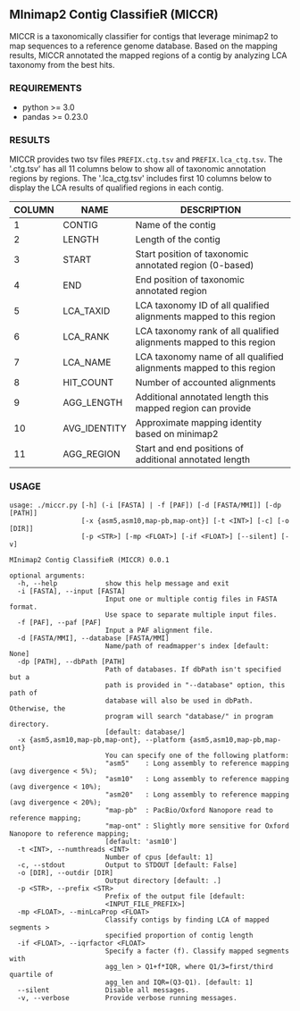 ## MInimap2 Contig ClassifieR (MICCR)

MICCR is a taxonomically classifier for contigs that leverage minimap2 to map sequences to a reference genome database.
Based on the mapping results, MICCR annotated the mapped regions of a contig by analyzing LCA taxonomy from the best hits.

### REQUIREMENTS
* python >= 3.0
* pandas >= 0.23.0

### RESULTS

MICCR provides two tsv files `PREFIX.ctg.tsv` and `PREFIX.lca_ctg.tsv`.
The '.ctg.tsv' has all 11 columns below to show all of taxonomic annotation regions by regions.
The '.lca_ctg.tsv' includes first 10 columns below to display the LCA results of qualified regions in each contig.

| COLUMN | NAME         | DESCRIPTION                                                         |
|--------|--------------|---------------------------------------------------------------------|
| 1      | CONTIG       | Name of the contig                                                  |
| 2      | LENGTH       | Length of the contig                                                |
| 3      | START        | Start position of taxonomic annotated region (0-based)              |
| 4      | END          | End position of taxonomic annotated region                          |
| 5      | LCA_TAXID    | LCA taxonomy ID of all qualified alignments mapped to this region   |
| 6      | LCA_RANK     | LCA taxonomy rank of all qualified alignments mapped to this region |
| 7      | LCA_NAME     | LCA taxonomy name of all qualified alignments mapped to this region |
| 8      | HIT_COUNT    | Number of accounted alignments                                      |
| 9      | AGG_LENGTH   | Additional annotated length this mapped region can provide          |
| 10     | AVG_IDENTITY | Approximate mapping identity based on minimap2                      |
| 11     | AGG_REGION   | Start and end positions of additional annotated length              |

### USAGE
```
usage: ./miccr.py [-h] (-i [FASTA] | -f [PAF]) [-d [FASTA/MMI]] [-dp [PATH]]
                  [-x {asm5,asm10,map-pb,map-ont}] [-t <INT>] [-c] [-o [DIR]]
                  [-p <STR>] [-mp <FLOAT>] [-if <FLOAT>] [--silent] [-v]

MInimap2 Contig ClassifieR (MICCR) 0.0.1

optional arguments:
  -h, --help            show this help message and exit
  -i [FASTA], --input [FASTA]
                        Input one or multiple contig files in FASTA format.
                        Use space to separate multiple input files.
  -f [PAF], --paf [PAF]
                        Input a PAF alignment file.
  -d [FASTA/MMI], --database [FASTA/MMI]
                        Name/path of readmapper's index [default: None]
  -dp [PATH], --dbPath [PATH]
                        Path of databases. If dbPath isn't specified but a
                        path is provided in "--database" option, this path of
                        database will also be used in dbPath. Otherwise, the
                        program will search "database/" in program directory.
                        [default: database/]
  -x {asm5,asm10,map-pb,map-ont}, --platform {asm5,asm10,map-pb,map-ont}
                        You can specify one of the following platform:
                        "asm5"    : Long assembly to reference mapping (avg divergence < 5%);
                        "asm10"   : Long assembly to reference mapping (avg divergence < 10%);
                        "asm20"   : Long assembly to reference mapping (avg divergence < 20%);
                        "map-pb"  : PacBio/Oxford Nanopore read to reference mapping;
                        "map-ont" : Slightly more sensitive for Oxford Nanopore to reference mapping;
                        [default: 'asm10']
  -t <INT>, --numthreads <INT>
                        Number of cpus [default: 1]
  -c, --stdout          Output to STDOUT [default: False]
  -o [DIR], --outdir [DIR]
                        Output directory [default: .]
  -p <STR>, --prefix <STR>
                        Prefix of the output file [default:
                        <INPUT_FILE_PREFIX>]
  -mp <FLOAT>, --minLcaProp <FLOAT>
                        Classify contigs by finding LCA of mapped segments >
                        specified proportion of contig length
  -if <FLOAT>, --iqrfactor <FLOAT>
                        Specify a facter (f). Classify mapped segments with
                        agg_len > Q1+f*IQR, where Q1/3=first/third quartile of
                        agg_len and IQR=(Q3-Q1). [default: 1]
  --silent              Disable all messages.
  -v, --verbose         Provide verbose running messages.
```